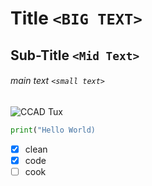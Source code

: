 # Title `<BIG TEXT>`

## Sub-Title `<Mid Text>` 

###### main text `<small text>` 

![CCAD Tux]((https://wallhere.com/th/wallpaper/1920699))

```Python
print("Hello World)
```
- [X] clean
- [X] code
- [ ] cook
